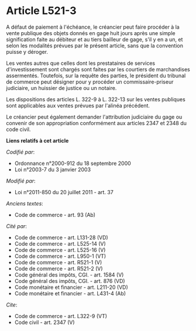 # Article L521-3

A défaut de paiement à l'échéance, le créancier peut faire procéder à la vente publique des objets donnés en gage huit jours
après une simple signification faite au débiteur et au tiers bailleur de gage, s'il y en a un, et selon les modalités prévues
par le présent article, sans que la convention puisse y déroger. 

Les ventes autres que celles dont les prestataires de services d'investissement sont chargés sont faites par les courtiers de
marchandises assermentés. Toutefois, sur la requête des parties, le président du tribunal de commerce peut désigner pour y
procéder un commissaire-priseur judiciaire, un huissier de justice ou un notaire. 

Les dispositions des articles L. 322-9 à L. 322-13 sur les ventes publiques sont applicables aux ventes prévues par l'alinéa
précédent. 

Le créancier peut également demander l'attribution judiciaire du gage ou convenir de son appropriation conformément aux
articles 2347 et 2348 du code civil.

**Liens relatifs à cet article**

_Codifié par_:

  - Ordonnance n°2000-912 du 18 septembre 2000
  - Loi n°2003-7 du 3 janvier 2003

_Modifié par_:

  - Loi n°2011-850 du 20 juillet 2011 - art. 37

_Anciens textes_:

  - Code de commerce - art. 93 (Ab)

_Cité par_:

  - Code de commerce - art. L131-28 (VD)
  - Code de commerce - art. L525-14 (V)
  - Code de commerce - art. L525-16 (V)
  - Code de commerce - art. L950-1 (VT)
  - Code de commerce - art. R521-1 (V)
  - Code de commerce - art. R521-2 (V)
  - Code général des impôts, CGI. - art. 1584 (V)
  - Code général des impôts, CGI. - art. 876 (VD)
  - Code monétaire et financier - art. L211-20 (VD)
  - Code monétaire et financier - art. L431-4 (Ab)

_Cite_:

  - Code de commerce - art. L322-9 (VT)
  - Code civil - art. 2347 (V)
